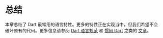 # 总结

本章总结了 Dart 最常用的语言特性。更多的特性正在实现当中，但我们希望不会破坏原有的代码。更多信息请参阅 [Dart 语言规范](https://www.dartlang.org/docs/spec/) 和 [惯用 Dart](https://www.dartlang.org/articles/idiomatic-dart/) 之类的 [文章](https://www.dartlang.org/articles/)。

